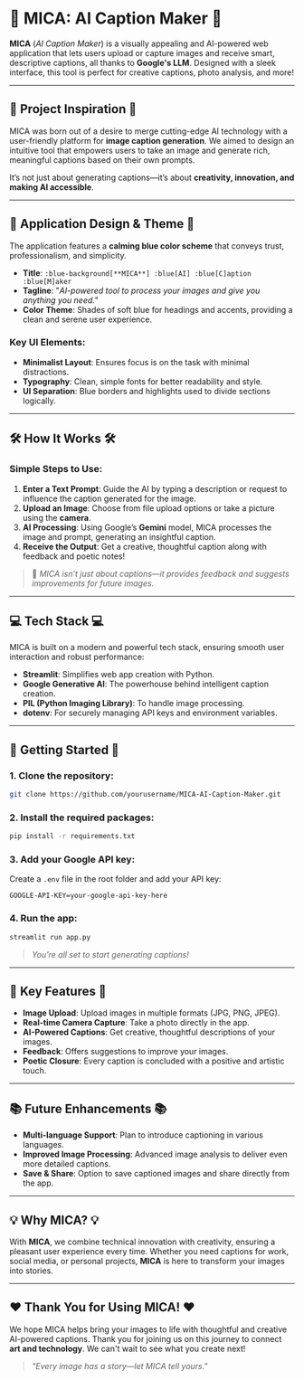 
# 🎨 **MICA: AI Caption Maker** 🎨

**MICA** (*AI Caption Maker*) is a visually appealing and AI-powered web application that lets users upload or capture images and receive smart, descriptive captions, all thanks to **Google's LLM**. Designed with a sleek interface, this tool is perfect for creative captions, photo analysis, and more!

---

## 🌟 **Project Inspiration** 🌟

MICA was born out of a desire to merge cutting-edge AI technology with a user-friendly platform for **image caption generation**. We aimed to design an intuitive tool that empowers users to take an image and generate rich, meaningful captions based on their own prompts. 

It’s not just about generating captions—it’s about **creativity, innovation, and making AI accessible**.

---

## 🎨 **Application Design & Theme** 🎨

The application features a **calming blue color scheme** that conveys trust, professionalism, and simplicity.

- **Title**: `:blue-background[**MICA**] :blue[AI] :blue[C]aption :blue[M]aker`
- **Tagline**: "*AI-powered tool to process your images and give you anything you need.*"
- **Color Theme**: Shades of soft blue for headings and accents, providing a clean and serene user experience.

### Key UI Elements:
- **Minimalist Layout**: Ensures focus is on the task with minimal distractions.
- **Typography**: Clean, simple fonts for better readability and style.
- **UI Separation**: Blue borders and highlights used to divide sections logically.

---

## 🛠 **How It Works** 🛠

### Simple Steps to Use:
1. **Enter a Text Prompt**: Guide the AI by typing a description or request to influence the caption generated for the image.
2. **Upload an Image**: Choose from file upload options or take a picture using the **camera**.
3. **AI Processing**: Using Google’s **Gemini** model, MICA processes the image and prompt, generating an insightful caption.
4. **Receive the Output**: Get a creative, thoughtful caption along with feedback and poetic notes!

> 📝 *MICA isn’t just about captions—it provides feedback and suggests improvements for future images.*

---

## 💻 **Tech Stack** 💻

MICA is built on a modern and powerful tech stack, ensuring smooth user interaction and robust performance:

- **Streamlit**: Simplifies web app creation with Python.
- **Google Generative AI**: The powerhouse behind intelligent caption creation.
- **PIL (Python Imaging Library)**: To handle image processing.
- **dotenv**: For securely managing API keys and environment variables.

---

## 🚀 **Getting Started** 🚀

### 1. Clone the repository:
```bash
git clone https://github.com/yourusername/MICA-AI-Caption-Maker.git
```

### 2. Install the required packages:
```bash
pip install -r requirements.txt
```

### 3. Add your Google API key:
Create a `.env` file in the root folder and add your API key:
```env
GOOGLE-API-KEY=your-google-api-key-here
```

### 4. Run the app:
```bash
streamlit run app.py
```

> *You’re all set to start generating captions!*

---

## 🌈 **Key Features** 🌈

- **Image Upload**: Upload images in multiple formats (JPG, PNG, JPEG).
- **Real-time Camera Capture**: Take a photo directly in the app.
- **AI-Powered Captions**: Get creative, thoughtful descriptions of your images.
- **Feedback**: Offers suggestions to improve your images.
- **Poetic Closure**: Every caption is concluded with a positive and artistic touch.

---

## 📚 **Future Enhancements** 📚

- **Multi-language Support**: Plan to introduce captioning in various languages.
- **Improved Image Processing**: Advanced image analysis to deliver even more detailed captions.
- **Save & Share**: Option to save captioned images and share directly from the app.

---

## 💡 **Why MICA?** 💡

With **MICA**, we combine technical innovation with creativity, ensuring a pleasant user experience every time. Whether you need captions for work, social media, or personal projects, **MICA** is here to transform your images into stories.

---

## ❤️ **Thank You for Using MICA!** ❤️

We hope MICA helps bring your images to life with thoughtful and creative AI-powered captions. Thank you for joining us on this journey to connect **art and technology**. We can't wait to see what you create next!

> *"Every image has a story—let MICA tell yours."*
